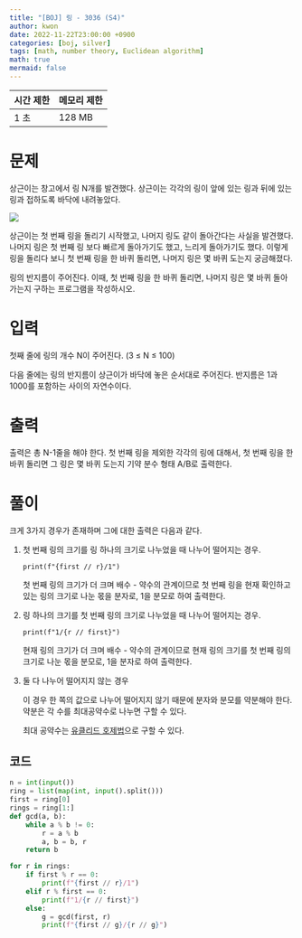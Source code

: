 ```yaml
---
title: "[BOJ] 링 - 3036 (S4)"
author: kwon
date: 2022-11-22T23:00:00 +0900
categories: [boj, silver]
tags: [math, number theory, Euclidean algorithm]
math: true
mermaid: false
---
```


| 시간 제한 | 메모리 제한 |
| --- | --- |
| 1 초 | 128 MB |

# 문제

상근이는 창고에서 링 N개를 발견했다. 상근이는 각각의 링이 앞에 있는 링과 뒤에 있는 링과 접하도록 바닥에 내려놓았다.

![](https://upload.acmicpc.net/44a0e81a-3870-4e94-8db0-73543fca3aa6/-/preview/)

상근이는 첫 번째 링을 돌리기 시작했고, 나머지 링도 같이 돌아간다는 사실을 발견했다. 나머지 링은 첫 번째 링 보다 빠르게 돌아가기도 했고, 느리게 돌아가기도 했다. 이렇게 링을 돌리다 보니 첫 번째 링을 한 바퀴 돌리면, 나머지 링은 몇 바퀴 도는지 궁금해졌다.

링의 반지름이 주어진다. 이때, 첫 번째 링을 한 바퀴 돌리면, 나머지 링은 몇 바퀴 돌아가는지 구하는 프로그램을 작성하시오.

# 입력

첫째 줄에 링의 개수 N이 주어진다. (3 ≤ N ≤ 100)

다음 줄에는 링의 반지름이 상근이가 바닥에 놓은 순서대로 주어진다. 반지름은 1과 1000를 포함하는 사이의 자연수이다.

# 출력

출력은 총 N-1줄을 해야 한다. 첫 번째 링을 제외한 각각의 링에 대해서, 첫 번째 링을 한 바퀴 돌리면 그 링은 몇 바퀴 도는지 기약 분수 형태 A/B로 출력한다.

# 풀이

크게 3가지 경우가 존재하며 그에 대한 출력은 다음과 같다.

1. 첫 번째 링의 크기를 링 하나의 크기로 나누었을 때 나누어 떨어지는 경우.
    
    `print(f"{first // r}/1")`
    
    첫 번째 링의 크기가 더 크며 배수 - 약수의 관계이므로 첫 번째 링을 현재 확인하고 있는 링의 크기로 나눈 몫을 분자로, 1을 분모로 하여 출력한다.
    
2. 링 하나의 크기를 첫 번째 링의 크기로 나누었을 때 나누어 떨어지는 경우.
    
    `print(f"1/{r // first}")`
    
    현재 링의 크기가 더 크며 배수 - 약수의 관계이므로 현재 링의 크기를 첫 번째 링의 크기로 나눈 몫을 분모로, 1을 분자로 하여 출력한다.
    
3. 둘 다 나누어 떨어지지 않는 경우
    
    이 경우 한 쪽의 값으로 나누어 떨어지지 않기 때문에 분자와 분모를 약분해야 한다. 약분은 각 수를 최대공약수로 나누면 구할 수 있다.
    
    최대 공약수는 [유클리드 호제법](/posts/euclidean_algorithm/)으로 구할 수 있다.
    

## 코드

```python
n = int(input())
ring = list(map(int, input().split()))
first = ring[0]
rings = ring[1:]
def gcd(a, b):
    while a % b != 0:
        r = a % b
        a, b = b, r
    return b

for r in rings:
    if first % r == 0:
        print(f"{first // r}/1")
    elif r % first == 0:
        print(f"1/{r // first}")
    else:
        g = gcd(first, r)
        print(f"{first // g}/{r // g}")
```